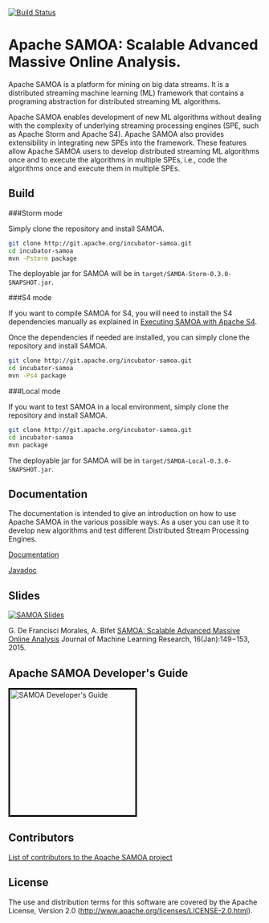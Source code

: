 <!--
 Copyright (c) 2014-2015 The Apache Software Foundation

 Licensed under the Apache License, Version 2.0 (the "License");
 you may not use this file except in compliance with the License.
 You may obtain a copy of the License at

 http://www.apache.org/licenses/LICENSE-2.0

 Unless required by applicable law or agreed to in writing, software
 distributed under the License is distributed on an "AS IS" BASIS,
 WITHOUT WARRANTIES OR CONDITIONS OF ANY KIND, either express or implied.
 See the License for the specific language governing permissions and
 limitations under the License. See accompanying LICENSE file.
-->

[![Build Status](https://travis-ci.org/apache/incubator-samoa.svg?branch=master)](https://travis-ci.org/apache/incubator-samoa)

Apache SAMOA: Scalable Advanced Massive Online Analysis.
=================
Apache SAMOA is a platform for mining on big data streams.
It is a distributed streaming machine learning (ML) framework that contains a 
programing abstraction for distributed streaming ML algorithms.

Apache SAMOA enables development of new ML algorithms without dealing with 
the complexity of underlying streaming processing engines (SPE, such 
as Apache Storm and Apache S4). Apache SAMOA also provides extensibility in integrating
new SPEs into the framework. These features allow Apache SAMOA users to develop 
distributed streaming ML algorithms once and to execute the algorithms 
in multiple SPEs, i.e., code the algorithms once and execute them in multiple SPEs.

## Build

###Storm mode

Simply clone the repository and install SAMOA.

```bash
git clone http://git.apache.org/incubator-samoa.git
cd incubator-samoa
mvn -Pstorm package
```

The deployable jar for SAMOA will be in `target/SAMOA-Storm-0.3.0-SNAPSHOT.jar`.

###S4 mode

If you want to compile SAMOA for S4, you will need to install the S4 dependencies
manually as explained in [Executing SAMOA with Apache S4](http://samoa.incubator.apache.org/documentation/Executing-SAMOA-with-Apache-S4.html).

Once the dependencies if needed are installed, you can simply clone the repository and install SAMOA.

```bash
git clone http://git.apache.org/incubator-samoa.git
cd incubator-samoa
mvn -Ps4 package
```

###Local mode

If you want to test SAMOA in a local environment, simply clone the repository and install SAMOA.

```bash
git clone http://git.apache.org/incubator-samoa.git
cd incubator-samoa
mvn package
```

The deployable jar for SAMOA will be in `target/SAMOA-Local-0.3.0-SNAPSHOT.jar`.

## Documentation

The documentation is intended to give an introduction on how to use Apache SAMOA in the various possible ways. 
As a user you can use it to develop new algorithms and test different Distributed Stream Processing Engines.

[Documentation](http://samoa.incubator.apache.org/documentation/Home.html)

[Javadoc](http://samoa.incubator.apache.org/docs/api/)

## Slides

[![SAMOA Slides](http://samoa.incubator.apache.org/samoa-slides.jpg)](https://speakerdeck.com/gdfm/samoa-a-platform-for-mining-big-data-streams)

G. De Francisci Morales, A. Bifet [SAMOA: Scalable Advanced Massive Online Analysis](http://jmlr.csail.mit.edu/papers/volume16/morales15a/morales15a.pdf)
Journal of Machine Learning Research, 16(Jan):149−153, 2015.

## Apache SAMOA Developer's Guide

<p><a href="http://samoa.incubator.apache.org/SAMOA-Developers-Guide-0-0-1.pdf"><img style="max-width:95%;border:3px solid black;" src="http://samoa.incubator.apache.org/Manual.png" alt="SAMOA Developer's Guide" height="250"> </a></p>

## Contributors
[List of contributors to the Apache SAMOA project](http://samoa.incubator.apache.org/documentation/Team.html)

## License

The use and distribution terms for this software are covered by the
Apache License, Version 2.0 (http://www.apache.org/licenses/LICENSE-2.0.html).

